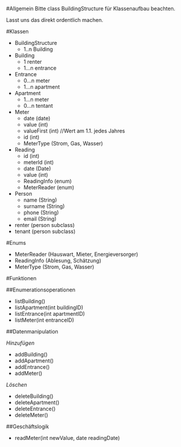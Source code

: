 #Allgemein
Bitte class BuildingStructure für Klassenaufbau beachten. 

Lasst uns das direkt ordentlich machen.

#Klassen

- BuildingStructure
	- 1..n Building
- Building
	- 1 renter
	- 1...n entrance 
- Entrance
	- 0...n meter
	- 1...n apartment
- Apartment
	- 1...n meter
	- 0...n tentant
- Meter
	- date (date)
	- value (int)
	- valueFirst (int) //Wert am 1.1. jedes Jahres
	- id (int)
	- MeterType (Strom, Gas, Wasser)
- Reading
	- id (int)
	- meterId (int)
	- date (Date)
	- value (int)
	- ReadingInfo (enum)
	- MeterReader (enum)
- Person
	- name (String)
	- surname (String)
	- phone (String)
	- email (String)
- renter (person subclass)
- tenant (person subclass)

#Enums

- MeterReader (Hauswart, Mieter, Energieversorger)
- ReadingInfo (Ablesung, Schätzung)
- MeterType (Strom, Gas, Wasser)
 
#Funktionen

##Enumerationsoperationen

- listBuilding()
- listApartment(int buildingID)
- listEntrance(int apartmentID)
- listMeter(int entranceID)

##Datenmanipulation

*Hinzufügen*

- addBuilding()
- addApartment()
- addEntrance()
- addMeter()

*Löschen*

- deleteBuilding()
- deleteApartment()
- deleteEntrance()
- deleteMeter()


##Geschäftslogik

- readMeter(int newValue, date readingDate)